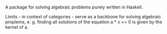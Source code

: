 A package for solving algebraic problems purely written in Haskell.


Limits - in context of categories - serve as a backbone for solving algebraic
proplems, e. g. finding all solutions of the equation a * x == 0 is given by the kernel of a.

